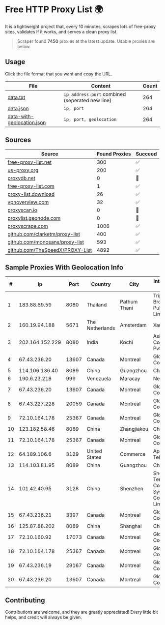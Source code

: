 
# Free HTTP Proxy List 🌍

It is a lightweight project that, every 10 minutes, scrapes lots of free-proxy sites, validates if it works, and serves a clean proxy list.


> Scraper found **7450** proxies at the latest update. Usable proxies are below.

## Usage

Click the file format that you want and copy the URL.


|File|Content|Count|
|----|-------|-----|
|[data.txt](https://raw.githubusercontent.com/themiralay/Proxy-List-World/master/data.txt)|`ip_address:port` combined (seperated new line)|264|
|[data.json](https://raw.githubusercontent.com/themiralay/Proxy-List-World/master/data.json)|`ip, port`|264|
|[data-with-geolocation.json](https://raw.githubusercontent.com/themiralay/Proxy-List-World/master/data-with-geolocation.json)|`ip, port, geolocation`|264|

## Sources

|Source|Found Proxies|Succeed|
|------|-------------|-------|
|[free-proxy-list.net](https://free-proxy-list.net)|300|✅|
|[us-proxy.org](https://www.us-proxy.org)|200|✅|
|[proxydb.net](http://proxydb.net)|0|🚫|
|[free-proxy-list.com](https://free-proxy-list.com/?page=&port=&type%5B%5D=http&type%5B%5D=https&up_time=0&search=Search)|1|✅|
|[proxy-list.download](https://www.proxy-list.download/HTTP)|26|✅|
|[vpnoverview.com](https://vpnoverview.com/privacy/anonymous-browsing/free-proxy-servers)|32|✅|
|[proxyscan.io](https://www.proxyscan.io)|0|🚫|
|[proxylist.geonode.com](https://proxylist.geonode.com/api/proxy-list?limit=300&page=1&sort_by=lastChecked&sort_type=desc&protocols=http,https)|0|🚫|
|[proxyscrape.com](https://api.proxyscrape.com/v2/?request=displayproxies&protocol=http&timeout=10000&country=all&ssl=all&anonymity=all)|1006|✅|
|[github.com/clarketm/proxy-list](https://raw.githubusercontent.com/clarketm/proxy-list/master/proxy-list-raw.txt)|400|✅|
|[github.com/monosans/proxy-list](https://raw.githubusercontent.com/monosans/proxy-list/main/proxies/http.txt)|593|✅|
|[github.com/TheSpeedX/PROXY-List](https://raw.githubusercontent.com/TheSpeedX/PROXY-List/master/http.txt)|4892|✅|


## Sample Proxies With Geolocation Info

|#|Ip|Port|Country|City|Internet Service Provider|
|-|--|----|-------|----|-------------------------|
|1|183.88.69.59|8080|Thailand|Pathum Thani|Triple T Broadband Public Company Limited|
|2|160.19.94.188|5671|The Netherlands|Amsterdam|Xantho UAB|
|3|202.164.152.229|8080|India|Kochi|Asianet Satellite Communications Pvt Ltd|
|4|67.43.236.20|13607|Canada|Montreal|GloboTech Communications|
|5|114.106.136.40|8089|China|Guangzhou|Chinanet|
|6|190.6.23.218|999|Venezuela|Maracay|Net Uno|
|7|67.43.236.20|13607|Canada|Montreal|GloboTech Communications|
|8|67.43.227.228|20059|Canada|Montreal|GloboTech Communications|
|9|72.10.164.178|25367|Canada|Montreal|GloboTech Communications|
|10|123.182.58.46|8089|China|Zhangjiakou|China Telecom|
|11|72.10.164.178|25367|Canada|Montreal|GloboTech Communications|
|12|64.189.106.6|3129|United States|Commerce|Apogee Telecom Inc.|
|13|114.103.81.95|8089|China|Guangzhou|Chinanet|
|14|101.42.40.95|3128|China|Shenzhen|Shenzhen Tencent Computer Systems Company Limited|
|15|67.43.236.21|3397|Canada|Montreal|GloboTech Communications|
|16|125.87.88.202|8089|China|Shanghai|China Telecom|
|17|72.10.160.92|17073|Canada|Montreal|GloboTech Communications|
|18|72.10.164.178|25367|Canada|Montreal|GloboTech Communications|
|19|67.43.236.19|29167|Canada|Montreal|GloboTech Communications|
|20|67.43.236.20|13607|Canada|Montreal|GloboTech Communications|



## Contributing

Contributions are welcome, and they are greatly appreciated! Every
little bit helps, and credit will always be given.

